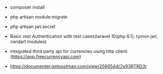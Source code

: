 - composer install

- php artisan module:migrate

- php artisan jwt:secret

- Basic rest Authentication with test cases(laravel 10(php 8.1), tymon jwt, nwidart modules)

- integrated third party api for currencies using http client:(https://app.freecurrencyapi.com)

- https://documenter.getpostman.com/view/2590544/2s93RTRD3r